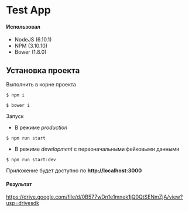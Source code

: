 # Test App

#### Использовал
* NodeJS (6.10.1)
* NPM (3.10.10)
* Bower (1.8.0)

## Установка проекта
Выполнить в корне проекта
```
$ npm i
```
```
$ bower i
```
Запуск
* В режиме *production*
```
$ npm run start
```
* В режиме *development* с первоначальными фейковыми данными
```
$ npm run start:dev
```


Приложение будет доступно по **http://localhost:3000**

#### Результат
https://drive.google.com/file/d/0B577wDn1e1mnek1jQ0QtSENmZjA/view?usp=drivesdk
